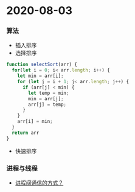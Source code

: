 # 2020-08-03
### 算法
- 插入排序
- 选择排序
```javascript
function selectSort(arr) {
  for(let i = 0; i< arr.length; i++) {
    let min = arr[i];
    for (let j = i + 1; j< arr.length; j++) {
      if (arr[j] < min) {
        let temp = min;
        min = arr[j];
        arr[j] = temp;
      }
    }
    arr[i] = min;
  }
  return arr
}
```
- 快速排序

### 进程与线程
- [进程间通信的方式？](https://github.com/CavsZhouyou/Front-End-Interview-Notebook/blob/master/JavaScript/JavaScript.md#173-%E8%BF%9B%E7%A8%8B%E9%97%B4%E9%80%9A%E4%BF%A1%E7%9A%84%E6%96%B9%E5%BC%8F)
